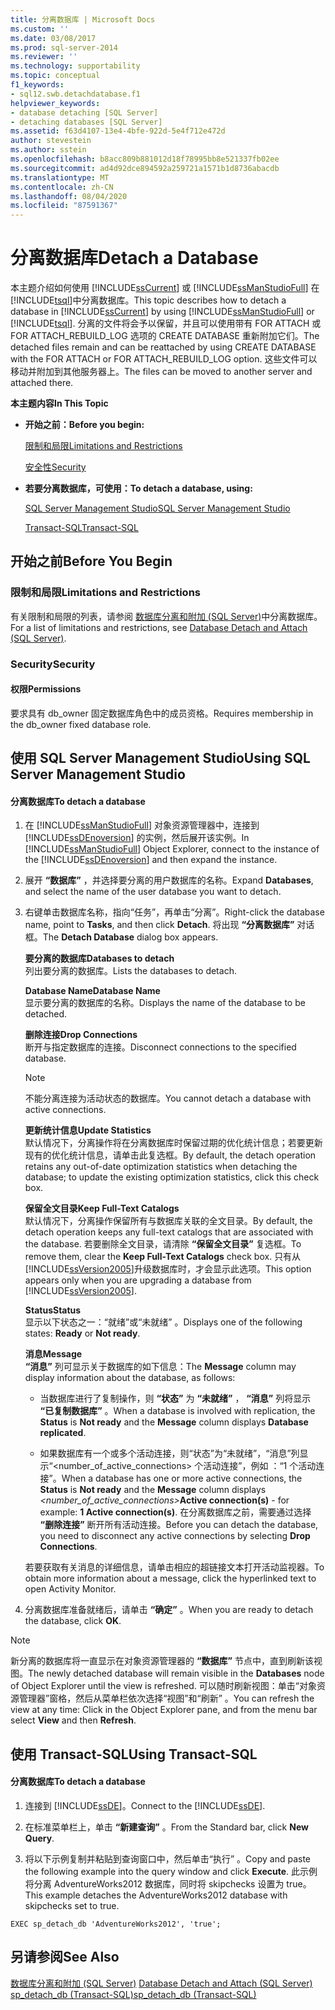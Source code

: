 ```yaml
---
title: 分离数据库 | Microsoft Docs
ms.custom: ''
ms.date: 03/08/2017
ms.prod: sql-server-2014
ms.reviewer: ''
ms.technology: supportability
ms.topic: conceptual
f1_keywords:
- sql12.swb.detachdatabase.f1
helpviewer_keywords:
- database detaching [SQL Server]
- detaching databases [SQL Server]
ms.assetid: f63d4107-13e4-4bfe-922d-5e4f712e472d
author: stevestein
ms.author: sstein
ms.openlocfilehash: b8acc809b881012d18f78995bb8e521337fb02ee
ms.sourcegitcommit: ad4d92dce894592a259721a1571b1d8736abacdb
ms.translationtype: MT
ms.contentlocale: zh-CN
ms.lasthandoff: 08/04/2020
ms.locfileid: "87591367"
---
```

# <a name="detach-a-database"></a><span data-ttu-id="76b94-102">分离数据库</span><span class="sxs-lookup"><span data-stu-id="76b94-102">Detach a Database</span></span>
  <span data-ttu-id="76b94-103">本主题介绍如何使用 [!INCLUDE[ssCurrent](../../includes/sscurrent-md.md)] 或 [!INCLUDE[ssManStudioFull](../../includes/ssmanstudiofull-md.md)] 在 [!INCLUDE[tsql](../../includes/tsql-md.md)]中分离数据库。</span><span class="sxs-lookup"><span data-stu-id="76b94-103">This topic describes how to detach a database in [!INCLUDE[ssCurrent](../../includes/sscurrent-md.md)] by using [!INCLUDE[ssManStudioFull](../../includes/ssmanstudiofull-md.md)] or [!INCLUDE[tsql](../../includes/tsql-md.md)].</span></span> <span data-ttu-id="76b94-104">分离的文件将会予以保留，并且可以使用带有 FOR ATTACH 或 FOR ATTACH_REBUILD_LOG 选项的 CREATE DATABASE 重新附加它们。</span><span class="sxs-lookup"><span data-stu-id="76b94-104">The detached files remain and can be reattached by using CREATE DATABASE with the FOR ATTACH or FOR ATTACH_REBUILD_LOG option.</span></span> <span data-ttu-id="76b94-105">这些文件可以移动并附加到其他服务器上。</span><span class="sxs-lookup"><span data-stu-id="76b94-105">The files can be moved to another server and attached there.</span></span>  
  
 <span data-ttu-id="76b94-106">**本主题内容**</span><span class="sxs-lookup"><span data-stu-id="76b94-106">**In This Topic**</span></span>  
  
-   <span data-ttu-id="76b94-107">**开始之前：**</span><span class="sxs-lookup"><span data-stu-id="76b94-107">**Before you begin:**</span></span>  
  
     [<span data-ttu-id="76b94-108">限制和局限</span><span class="sxs-lookup"><span data-stu-id="76b94-108">Limitations and Restrictions</span></span>](#Restrictions)  
  
     [<span data-ttu-id="76b94-109">安全性</span><span class="sxs-lookup"><span data-stu-id="76b94-109">Security</span></span>](#Security)  
  
-   <span data-ttu-id="76b94-110">**若要分离数据库，可使用：**</span><span class="sxs-lookup"><span data-stu-id="76b94-110">**To detach a database, using:**</span></span>  
  
     [<span data-ttu-id="76b94-111">SQL Server Management Studio</span><span class="sxs-lookup"><span data-stu-id="76b94-111">SQL Server Management Studio</span></span>](#SSMSProcedure)  
  
     [<span data-ttu-id="76b94-112">Transact-SQL</span><span class="sxs-lookup"><span data-stu-id="76b94-112">Transact-SQL</span></span>](#TsqlProcedure)  
  
##  <a name="before-you-begin"></a><a name="BeforeYouBegin"></a> <span data-ttu-id="76b94-113">开始之前</span><span class="sxs-lookup"><span data-stu-id="76b94-113">Before You Begin</span></span>  
  
###  <a name="limitations-and-restrictions"></a><a name="Restrictions"></a> <span data-ttu-id="76b94-114">限制和局限</span><span class="sxs-lookup"><span data-stu-id="76b94-114">Limitations and Restrictions</span></span>  
 <span data-ttu-id="76b94-115">有关限制和局限的列表，请参阅 [数据库分离和附加 (SQL Server)](database-detach-and-attach-sql-server.md)中分离数据库。</span><span class="sxs-lookup"><span data-stu-id="76b94-115">For a list of limitations and restrictions, see [Database Detach and Attach &#40;SQL Server&#41;](database-detach-and-attach-sql-server.md).</span></span>  
  
###  <a name="security"></a><a name="Security"></a> <span data-ttu-id="76b94-116">Security</span><span class="sxs-lookup"><span data-stu-id="76b94-116">Security</span></span>  
  
####  <a name="permissions"></a><a name="Permissions"></a> <span data-ttu-id="76b94-117">权限</span><span class="sxs-lookup"><span data-stu-id="76b94-117">Permissions</span></span>  
 <span data-ttu-id="76b94-118">要求具有 db_owner 固定数据库角色中的成员资格。</span><span class="sxs-lookup"><span data-stu-id="76b94-118">Requires membership in the db_owner fixed database role.</span></span>  
  
##  <a name="using-sql-server-management-studio"></a><a name="SSMSProcedure"></a> <span data-ttu-id="76b94-119">使用 SQL Server Management Studio</span><span class="sxs-lookup"><span data-stu-id="76b94-119">Using SQL Server Management Studio</span></span>  
  
#### <a name="to-detach-a-database"></a><span data-ttu-id="76b94-120">分离数据库</span><span class="sxs-lookup"><span data-stu-id="76b94-120">To detach a database</span></span>  
  
1.  <span data-ttu-id="76b94-121">在 [!INCLUDE[ssManStudioFull](../../includes/ssmanstudiofull-md.md)] 对象资源管理器中，连接到 [!INCLUDE[ssDEnoversion](../../includes/ssdenoversion-md.md)] 的实例，然后展开该实例。</span><span class="sxs-lookup"><span data-stu-id="76b94-121">In [!INCLUDE[ssManStudioFull](../../includes/ssmanstudiofull-md.md)] Object Explorer, connect to the instance of the [!INCLUDE[ssDEnoversion](../../includes/ssdenoversion-md.md)] and then expand the instance.</span></span>  
  
2.  <span data-ttu-id="76b94-122">展开 **“数据库”** ，并选择要分离的用户数据库的名称。</span><span class="sxs-lookup"><span data-stu-id="76b94-122">Expand **Databases**, and select the name of the user database you want to detach.</span></span>  
  
3.  <span data-ttu-id="76b94-123">右键单击数据库名称，指向“任务”，再单击“分离”。</span><span class="sxs-lookup"><span data-stu-id="76b94-123">Right-click the database name, point to **Tasks**, and then click **Detach**.</span></span> <span data-ttu-id="76b94-124">将出现 **“分离数据库”** 对话框。</span><span class="sxs-lookup"><span data-stu-id="76b94-124">The **Detach Database** dialog box appears.</span></span>  
  
     <span data-ttu-id="76b94-125">**要分离的数据库**</span><span class="sxs-lookup"><span data-stu-id="76b94-125">**Databases to detach**</span></span>  
     <span data-ttu-id="76b94-126">列出要分离的数据库。</span><span class="sxs-lookup"><span data-stu-id="76b94-126">Lists the databases to detach.</span></span>  
  
     <span data-ttu-id="76b94-127">**Database Name**</span><span class="sxs-lookup"><span data-stu-id="76b94-127">**Database Name**</span></span>  
     <span data-ttu-id="76b94-128">显示要分离的数据库的名称。</span><span class="sxs-lookup"><span data-stu-id="76b94-128">Displays the name of the database to be detached.</span></span>  
  
     <span data-ttu-id="76b94-129">**删除连接**</span><span class="sxs-lookup"><span data-stu-id="76b94-129">**Drop Connections**</span></span>  
     <span data-ttu-id="76b94-130">断开与指定数据库的连接。</span><span class="sxs-lookup"><span data-stu-id="76b94-130">Disconnect connections to the specified database.</span></span>  
  
    > [!NOTE]  
    >  <span data-ttu-id="76b94-131">不能分离连接为活动状态的数据库。</span><span class="sxs-lookup"><span data-stu-id="76b94-131">You cannot detach a database with active connections.</span></span>  
  
     <span data-ttu-id="76b94-132">**更新统计信息**</span><span class="sxs-lookup"><span data-stu-id="76b94-132">**Update Statistics**</span></span>  
     <span data-ttu-id="76b94-133">默认情况下，分离操作将在分离数据库时保留过期的优化统计信息；若要更新现有的优化统计信息，请单击此复选框。</span><span class="sxs-lookup"><span data-stu-id="76b94-133">By default, the detach operation retains any out-of-date optimization statistics when detaching the database; to update the existing optimization statistics, click this check box.</span></span>  
  
     <span data-ttu-id="76b94-134">**保留全文目录**</span><span class="sxs-lookup"><span data-stu-id="76b94-134">**Keep Full-Text Catalogs**</span></span>  
     <span data-ttu-id="76b94-135">默认情况下，分离操作保留所有与数据库关联的全文目录。</span><span class="sxs-lookup"><span data-stu-id="76b94-135">By default, the detach operation keeps any full-text catalogs that are associated with the database.</span></span> <span data-ttu-id="76b94-136">若要删除全文目录，请清除 **“保留全文目录”** 复选框。</span><span class="sxs-lookup"><span data-stu-id="76b94-136">To remove them, clear the **Keep Full-Text Catalogs** check box.</span></span> <span data-ttu-id="76b94-137">只有从 [!INCLUDE[ssVersion2005](../../includes/ssversion2005-md.md)]升级数据库时，才会显示此选项。</span><span class="sxs-lookup"><span data-stu-id="76b94-137">This option appears only when you are upgrading a database from [!INCLUDE[ssVersion2005](../../includes/ssversion2005-md.md)].</span></span>  
  
     <span data-ttu-id="76b94-138">**Status**</span><span class="sxs-lookup"><span data-stu-id="76b94-138">**Status**</span></span>  
     <span data-ttu-id="76b94-139">显示以下状态之一：“就绪”或“未就绪” 。</span><span class="sxs-lookup"><span data-stu-id="76b94-139">Displays one of the following states: **Ready** or **Not ready**.</span></span>  
  
     <span data-ttu-id="76b94-140">**消息**</span><span class="sxs-lookup"><span data-stu-id="76b94-140">**Message**</span></span>  
     <span data-ttu-id="76b94-141">**“消息”** 列可显示关于数据库的如下信息：</span><span class="sxs-lookup"><span data-stu-id="76b94-141">The **Message** column may display information about the database, as follows:</span></span>  
  
    -   <span data-ttu-id="76b94-142">当数据库进行了复制操作，则 **“状态”** 为 **“未就绪”** ， **“消息”** 列将显示 **“已复制数据库”** 。</span><span class="sxs-lookup"><span data-stu-id="76b94-142">When a database is involved with replication, the **Status** is **Not ready** and the **Message** column displays **Database replicated**.</span></span>  
  
    -   <span data-ttu-id="76b94-143">如果数据库有一个或多个活动连接，则“状态”为“未就绪”，“消息”列显示“<number_of_active_connections> 个活动连接”，例如  ：“1 个活动连接”。</span><span class="sxs-lookup"><span data-stu-id="76b94-143">When a database has one or more active connections, the **Status** is **Not ready** and the **Message** column displays _<number_of_active_connections>_**Active connection(s)** - for example: **1 Active connection(s)**.</span></span> <span data-ttu-id="76b94-144">在分离数据库之前，需要通过选择 **“删除连接”** 断开所有活动连接。</span><span class="sxs-lookup"><span data-stu-id="76b94-144">Before you can detach the database, you need to disconnect any active connections by selecting **Drop Connections**.</span></span>  
  
     <span data-ttu-id="76b94-145">若要获取有关消息的详细信息，请单击相应的超链接文本打开活动监视器。</span><span class="sxs-lookup"><span data-stu-id="76b94-145">To obtain more information about a message, click the hyperlinked text to open Activity Monitor.</span></span>  
  
4.  <span data-ttu-id="76b94-146">分离数据库准备就绪后，请单击 **“确定”** 。</span><span class="sxs-lookup"><span data-stu-id="76b94-146">When you are ready to detach the database, click **OK**.</span></span>  
  
> [!NOTE]  
>  <span data-ttu-id="76b94-147">新分离的数据库将一直显示在对象资源管理器的 **“数据库”** 节点中，直到刷新该视图。</span><span class="sxs-lookup"><span data-stu-id="76b94-147">The newly detached database will remain visible in the **Databases** node of Object Explorer until the view is refreshed.</span></span> <span data-ttu-id="76b94-148">可以随时刷新视图：单击“对象资源管理器”窗格，然后从菜单栏依次选择“视图”和“刷新” 。</span><span class="sxs-lookup"><span data-stu-id="76b94-148">You can refresh the view at any time: Click in the Object Explorer pane, and from the menu bar select **View** and then **Refresh**.</span></span>  
  
##  <a name="using-transact-sql"></a><a name="TsqlProcedure"></a> <span data-ttu-id="76b94-149">使用 Transact-SQL</span><span class="sxs-lookup"><span data-stu-id="76b94-149">Using Transact-SQL</span></span>  
  
#### <a name="to-detach-a-database"></a><span data-ttu-id="76b94-150">分离数据库</span><span class="sxs-lookup"><span data-stu-id="76b94-150">To detach a database</span></span>  
  
1.  <span data-ttu-id="76b94-151">连接到 [!INCLUDE[ssDE](../../includes/ssde-md.md)]。</span><span class="sxs-lookup"><span data-stu-id="76b94-151">Connect to the [!INCLUDE[ssDE](../../includes/ssde-md.md)].</span></span>  
  
2.  <span data-ttu-id="76b94-152">在标准菜单栏上，单击 **“新建查询”** 。</span><span class="sxs-lookup"><span data-stu-id="76b94-152">From the Standard bar, click **New Query**.</span></span>  
  
3.  <span data-ttu-id="76b94-153">将以下示例复制并粘贴到查询窗口中，然后单击“执行” 。</span><span class="sxs-lookup"><span data-stu-id="76b94-153">Copy and paste the following example into the query window and click **Execute**.</span></span> <span data-ttu-id="76b94-154">此示例将分离 AdventureWorks2012 数据库，同时将 skipchecks 设置为 true。</span><span class="sxs-lookup"><span data-stu-id="76b94-154">This example detaches the AdventureWorks2012 database with skipchecks set to true.</span></span>  
  
```  
EXEC sp_detach_db 'AdventureWorks2012', 'true';  
```  
  
## <a name="see-also"></a><span data-ttu-id="76b94-155">另请参阅</span><span class="sxs-lookup"><span data-stu-id="76b94-155">See Also</span></span>  
 <span data-ttu-id="76b94-156">[数据库分离和附加 (SQL Server)](database-detach-and-attach-sql-server.md) </span><span class="sxs-lookup"><span data-stu-id="76b94-156">[Database Detach and Attach &#40;SQL Server&#41;](database-detach-and-attach-sql-server.md) </span></span>  
 [<span data-ttu-id="76b94-157">sp_detach_db (Transact-SQL)</span><span class="sxs-lookup"><span data-stu-id="76b94-157">sp_detach_db &#40;Transact-SQL&#41;</span></span>](/sql/relational-databases/system-stored-procedures/sp-detach-db-transact-sql)  
  
  
